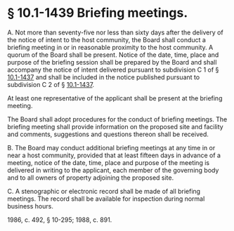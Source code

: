 # § 10.1-1439 Briefing meetings.

<p>A. Not more than seventy-five nor less than sixty days after the delivery of the notice of intent to the host community, the Board shall conduct a briefing meeting in or in reasonable proximity to the host community. A quorum of the Board shall be present. Notice of the date, time, place and purpose of the briefing session shall be prepared by the Board and shall accompany the notice of intent delivered pursuant to subdivision C 1 of § <a href='http://law.lis.virginia.gov/vacode/10.1-1437/'>10.1-1437</a> and shall be included in the notice published pursuant to subdivision C 2 of § <a href='http://law.lis.virginia.gov/vacode/10.1-1437/'>10.1-1437</a>.</p><p>At least one representative of the applicant shall be present at the briefing meeting.</p><p>The Board shall adopt procedures for the conduct of briefing meetings. The briefing meeting shall provide information on the proposed site and facility and comments, suggestions and questions thereon shall be received.</p><p>B. The Board may conduct additional briefing meetings at any time in or near a host community, provided that at least fifteen days in advance of a meeting, notice of the date, time, place and purpose of the meeting is delivered in writing to the applicant, each member of the governing body and to all owners of property adjoining the proposed site.</p><p>C. A stenographic or electronic record shall be made of all briefing meetings. The record shall be available for inspection during normal business hours.</p><p>1986, c. 492, § 10-295; 1988, c. 891.</p>